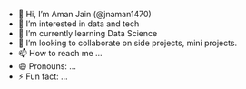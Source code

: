 - 👋 Hi, I’m Aman Jain (@jnaman1470)
- 👀 I’m interested in data and tech
- 🌱 I’m currently learning Data Science
- 💞️ I’m looking to collaborate on side projects, mini projects.
- 📫 How to reach me ...
- 😄 Pronouns: ...
- ⚡ Fun fact: ...

<!---
jnaman1470/jnaman1470 is a ✨ special ✨ repository because its `README.md` (this file) appears on your GitHub profile.
You can click the Preview link to take a look at your changes.
--->
